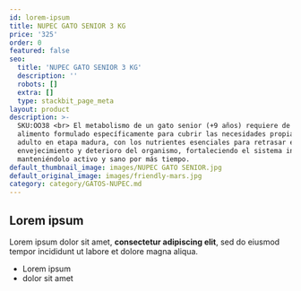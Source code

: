 ```yaml
---
id: lorem-ipsum
title: NUPEC GATO SENIOR 3 KG
price: '325'
order: 0
featured: false
seo:
  title: 'NUPEC GATO SENIOR 3 KG'
  description: ''
  robots: []
  extra: []
  type: stackbit_page_meta
layout: product
description: >-
  SKU:OO38 <br> El metabolismo de un gato senior (+9 años) requiere de un
  alimento formulado específicamente para cubrir las necesidades propias de un
  adulto en etapa madura, con los nutrientes esenciales para retrasar el
  envejecimiento y deterioro del organismo, fortaleciendo el sistema inmune y
  manteniéndolo activo y sano por más tiempo.
default_thumbnail_image: images/NUPEC GATO SENIOR.jpg
default_original_image: images/friendly-mars.jpg
category: category/GATOS-NUPEC.md
---
```

## Lorem ipsum

Lorem ipsum dolor sit amet, **consectetur adipiscing elit**, sed do eiusmod tempor incididunt ut labore et dolore magna aliqua.

- Lorem ipsum
- dolor sit amet